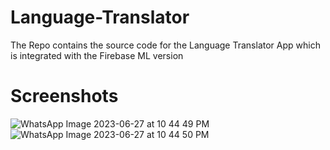 # Language-Translator
The Repo contains the source code for the Language Translator App which is integrated with the Firebase ML version
# Screenshots
![WhatsApp Image 2023-06-27 at 10 44 49 PM](https://github.com/Pranavjaishwal/Language-Translator/assets/94792890/444dffc9-101c-4dbc-a2f1-47f71125a3dd)
![WhatsApp Image 2023-06-27 at 10 44 50 PM](https://github.com/Pranavjaishwal/Language-Translator/assets/94792890/832ae80b-a516-45c6-8911-e6e75779c1fc)
